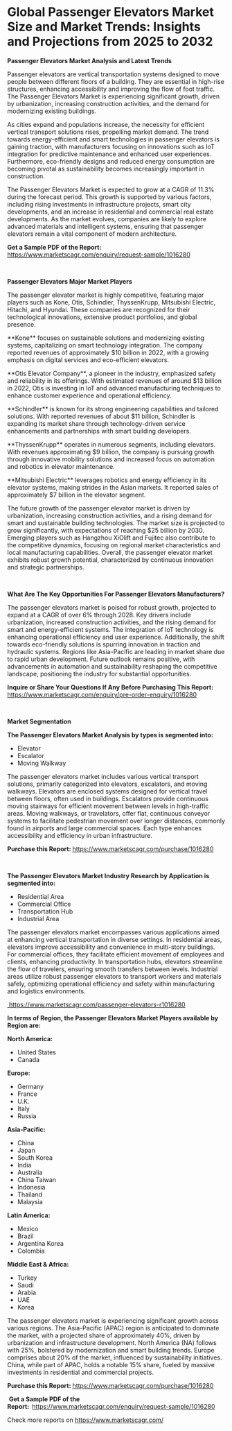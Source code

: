 <p><h1>Global Passenger Elevators Market Size and Market Trends: Insights and Projections from 2025 to 2032</h1></p><p><strong>Passenger Elevators Market Analysis and Latest Trends</strong></p>
<p><p>Passenger elevators are vertical transportation systems designed to move people between different floors of a building. They are essential in high-rise structures, enhancing accessibility and improving the flow of foot traffic. The Passenger Elevators Market is experiencing significant growth, driven by urbanization, increasing construction activities, and the demand for modernizing existing buildings.</p><p>As cities expand and populations increase, the necessity for efficient vertical transport solutions rises, propelling market demand. The trend towards energy-efficient and smart technologies in passenger elevators is gaining traction, with manufacturers focusing on innovations such as IoT integration for predictive maintenance and enhanced user experiences. Furthermore, eco-friendly designs and reduced energy consumption are becoming pivotal as sustainability becomes increasingly important in construction.</p><p>The Passenger Elevators Market is expected to grow at a CAGR of 11.3% during the forecast period. This growth is supported by various factors, including rising investments in infrastructure projects, smart city developments, and an increase in residential and commercial real estate developments. As the market evolves, companies are likely to explore advanced materials and intelligent systems, ensuring that passenger elevators remain a vital component of modern architecture.</p></p>
<p><strong>Get a Sample PDF of the Report:&nbsp;</strong> <a href="https://www.marketscagr.com/enquiry/request-sample/1016280?utm_campaign=1909&utm_medium=2&utm_source=Github&utm_content=ia&utm_term=18022025&utm_id=passenger-elevators">https://www.marketscagr.com/enquiry/request-sample/1016280</a></p>
<p>&nbsp;</p>
<p><strong>Passenger Elevators Major Market Players</strong></p>
<p><p>The passenger elevator market is highly competitive, featuring major players such as Kone, Otis, Schindler, ThyssenKrupp, Mitsubishi Electric, Hitachi, and Hyundai. These companies are recognized for their technological innovations, extensive product portfolios, and global presence.</p><p>**Kone** focuses on sustainable solutions and modernizing existing systems, capitalizing on smart technology integration. The company reported revenues of approximately $10 billion in 2022, with a growing emphasis on digital services and eco-efficient elevators.</p><p>**Otis Elevator Company**, a pioneer in the industry, emphasized safety and reliability in its offerings. With estimated revenues of around $13 billion in 2022, Otis is investing in IoT and advanced manufacturing techniques to enhance customer experience and operational efficiency.</p><p>**Schindler** is known for its strong engineering capabilities and tailored solutions. With reported revenues of about $11 billion, Schindler is expanding its market share through technology-driven service enhancements and partnerships with smart building developers.</p><p>**ThyssenKrupp** operates in numerous segments, including elevators. With revenues approximating $9 billion, the company is pursuing growth through innovative mobility solutions and increased focus on automation and robotics in elevator maintenance.</p><p>**Mitsubishi Electric** leverages robotics and energy efficiency in its elevator systems, making strides in the Asian markets. It reported sales of approximately $7 billion in the elevator segment.</p><p>The future growth of the passenger elevator market is driven by urbanization, increasing construction activities, and a rising demand for smart and sustainable building technologies. The market size is projected to grow significantly, with expectations of reaching $25 billion by 2030. Emerging players such as Hangzhou XiOlift and Fujitec also contribute to the competitive dynamics, focusing on regional market characteristics and local manufacturing capabilities. Overall, the passenger elevator market exhibits robust growth potential, characterized by continuous innovation and strategic partnerships.</p></p>
<p>&nbsp;</p>
<p><strong>What Are The Key Opportunities For Passenger Elevators Manufacturers?</strong></p>
<p><p>The passenger elevators market is poised for robust growth, projected to expand at a CAGR of over 6% through 2028. Key drivers include urbanization, increased construction activities, and the rising demand for smart and energy-efficient systems. The integration of IoT technology is enhancing operational efficiency and user experience. Additionally, the shift towards eco-friendly solutions is spurring innovation in traction and hydraulic systems. Regions like Asia-Pacific are leading in market share due to rapid urban development. Future outlook remains positive, with advancements in automation and sustainability reshaping the competitive landscape, positioning the industry for substantial opportunities.</p></p>
<p><strong>Inquire or Share Your Questions If Any Before Purchasing This Report:</strong> <a href="https://www.marketscagr.com/enquiry/pre-order-enquiry/1016280?utm_campaign=1909&utm_medium=2&utm_source=Github&utm_content=ia&utm_term=18022025&utm_id=passenger-elevators">https://www.marketscagr.com/enquiry/pre-order-enquiry/1016280</a></p>
<p>&nbsp;</p>
<p><strong>Market Segmentation</strong></p>
<p><strong>The Passenger Elevators Market Analysis by types is segmented into:</strong></p>
<p><ul><li>Elevator</li><li>Escalator</li><li>Moving Walkway</li></ul></p>
<p><p>The passenger elevators market includes various vertical transport solutions, primarily categorized into elevators, escalators, and moving walkways. Elevators are enclosed systems designed for vertical travel between floors, often used in buildings. Escalators provide continuous moving stairways for efficient movement between levels in high-traffic areas. Moving walkways, or travelators, offer flat, continuous conveyor systems to facilitate pedestrian movement over longer distances, commonly found in airports and large commercial spaces. Each type enhances accessibility and efficiency in urban infrastructure.</p></p>
<p><strong>Purchase this Report:&nbsp;</strong><a href="https://www.marketscagr.com/purchase/1016280?utm_campaign=1909&utm_medium=2&utm_source=Github&utm_content=ia&utm_term=18022025&utm_id=passenger-elevators">https://www.marketscagr.com/purchase/1016280</a></p>
<p>&nbsp;</p>
<p><strong>The Passenger Elevators Market Industry Research by Application is segmented into:</strong></p>
<p><ul><li>Residential Area</li><li>Commercial Office</li><li>Transportation Hub</li><li>Industrial Area</li></ul></p>
<p><p>The passenger elevators market encompasses various applications aimed at enhancing vertical transportation in diverse settings. In residential areas, elevators improve accessibility and convenience in multi-story buildings. For commercial offices, they facilitate efficient movement of employees and clients, enhancing productivity. In transportation hubs, elevators streamline the flow of travelers, ensuring smooth transfers between levels. Industrial areas utilize robust passenger elevators to transport workers and materials safely, optimizing operational efficiency and safety within manufacturing and logistics environments.</p></p>
<p><a href="https://www.marketscagr.com/passenger-elevators-r1016280?utm_campaign=1909&utm_medium=2&utm_source=Github&utm_content=ia&utm_term=18022025&utm_id=passenger-elevators">&nbsp;https://www.marketscagr.com/passenger-elevators-r1016280</a></p>
<p><strong>In terms of Region, the Passenger Elevators Market Players available by Region are:</strong></p>
<p>
    <p> <strong> North America: </strong>
        <ul>
            <li>United States</li>
            <li>Canada</li>
        </ul>
        </p> 
    <p> <strong> Europe: </strong>
        <ul>
            <li>Germany</li>
            <li>France</li>
            <li>U.K.</li>
            <li>Italy</li>
            <li>Russia</li>
        </ul>
        </p> 
    <p> <strong> Asia-Pacific: </strong>
        <ul>
            <li>China</li>
            <li>Japan</li>
            <li>South Korea</li>
            <li>India</li>
            <li>Australia</li>
            <li>China Taiwan</li>
            <li>Indonesia</li>
            <li>Thailand</li>
            <li>Malaysia</li>
        </ul>
        </p> 
    <p> <strong> Latin America: </strong>
        <ul>
            <li>Mexico</li>
            <li>Brazil</li>
            <li>Argentina Korea</li>
            <li>Colombia</li>
        </ul>
        </p> 
    <p> <strong> Middle East & Africa: </strong>
        <ul>
            <li>Turkey</li>
            <li>Saudi</li>
            <li>Arabia</li>
            <li>UAE</li>
            <li>Korea</li>
        </ul>
    </p>
    </p>
<p><p>The passenger elevators market is experiencing significant growth across various regions. The Asia-Pacific (APAC) region is anticipated to dominate the market, with a projected share of approximately 40%, driven by urbanization and infrastructure development. North America (NA) follows with 25%, bolstered by modernization and smart building trends. Europe comprises about 20% of the market, influenced by sustainability initiatives. China, while part of APAC, holds a notable 15% share, fueled by massive investments in residential and commercial projects.</p></p>
<p><strong>Purchase this Report: </strong><a href="https://www.marketscagr.com/purchase/1016280?utm_campaign=1909&utm_medium=2&utm_source=Github&utm_content=ia&utm_term=18022025&utm_id=passenger-elevators">https://www.marketscagr.com/purchase/1016280</a></p>
<p>&nbsp;<strong>Get a Sample PDF of the Report:&nbsp;&nbsp;</strong><a href="https://www.marketscagr.com/enquiry/request-sample/1016280?utm_campaign=1909&utm_medium=2&utm_source=Github&utm_content=ia&utm_term=18022025&utm_id=passenger-elevators">https://www.marketscagr.com/enquiry/request-sample/1016280</a></p>
<p><strong></strong></p>
<p>Check more reports on <a href="https://www.marketscagr.com/?utm_campaign=1909&utm_medium=2&utm_source=Github&utm_content=ia&utm_term=18022025&utm_id=passenger-elevators">https://www.marketscagr.com/</a></p>